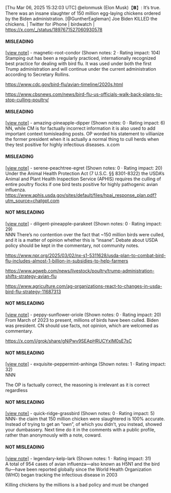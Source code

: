 [Thu Mar 06, 2025 15:32:03 UTC] @elonmusk (Elon Musk)【𝗕】: It’s true.  There was an insane slaughter of 150 million egg-laying chickens ordered by the Biden administration. [@GuntherEagleman] Joe Biden KlLLED the chickens. | Twitter for iPhone | birdwatch | https://x.com/_/status/1897671527060930578

#### MISLEADING

[[view note]](https://x.com/i/birdwatch/n/1897703401778999525) - magnetic-root-condor (Shown notes: 2 · Rating impact: 104)\
Stamping out has been a regularly practiced, internationally recognized best practice for dealing with bird flu. It was used under both the first Trump administration and will continue under the current administration according to Secretary Rollins.

https://www.cdc.gov/bird-flu/avian-timeline/2020s.html

https://www.cbsnews.com/news/bird-flu-us-officials-walk-back-plans-to-stop-culling-poultry/

#### MISLEADING

[[view note]](https://x.com/i/birdwatch/n/1897697528088318422) - amazing-pineapple-dipper (Shown notes: 0 · Rating impact: 6)\
NN, while CM is for factually incorrect information it is also used to add important context tomisleading posts. OP worded his statement to villianize the former president when it is actually a normal thing to cull herds when they test positive for highly infectious diseases.
x.com

#### MISLEADING

[[view note]](https://x.com/i/birdwatch/n/1897674214959956455) - serene-peachtree-egret (Shown notes: 0 · Rating impact: 20)\
Under the Animal Health Protection Act (7 U.S.C. §§ 8301-8322) the USDA’s Animal and Plant Health Inspection Service (APHIS) requires the culling of entire poultry flocks if one bird tests positive for highly pathogenic avian influenza. https://www.aphis.usda.gov/sites/default/files/hpai_response_plan.pdf?utm_source=chatgpt.com

#### NOT MISLEADING

[[view note]](https://x.com/i/birdwatch/n/1897766032615653578) - diligent-pineapple-parakeet (Shown notes: 0 · Rating impact: 29)\
NNN There’s no contention over the fact that ~150 million birds were culled, and it is a matter of opinion whether this is “insane”. Debate about USDA policy should be kept in the commentary, not community notes. 

https://www.npr.org/2025/03/02/nx-s1-5311628/usda-plan-to-combat-bird-flu-includes-almost-1-billion-in-subsidies-to-help-farmers

https://www.agweb.com/news/livestock/poultry/trump-administration-shifts-strategy-avian-flu

https://www.agriculture.com/ag-organizations-react-to-changes-in-usda-bird-flu-strategy-11687313

#### NOT MISLEADING

[[view note]](https://x.com/i/birdwatch/n/1897744082857861127) - peppy-sunflower-oriole (Shown notes: 0 · Rating impact: 20)\
From March of 2023 to present, millions of birds have been culled. Biden was president. CN should use facts, not opinion, which are welcomed as commentary.

https://x.com/i/grok/share/gNiPwv9SEApHRUCYxIM0sE7sC

#### NOT MISLEADING

[[view note]](https://x.com/i/birdwatch/n/1897678404490576142) - exquisite-peppermint-anhinga (Shown notes: 1 · Rating impact: 32)\
NNN

The OP is factually correct, the reasoning is irrelevant as it is correct regardless

#### NOT MISLEADING

[[view note]](https://x.com/i/birdwatch/n/1897694819205394553) - quick-ridge-grassbird (Shown notes: 0 · Rating impact: 5)\
NNN- the claim that 150 million chicken were slaughtered is 100% accurate. Instead of trying to get an “own”, of which you didn’t, you instead, showed your dumbassery. Next time do it in the comments with a public profile, rather than anonymously with a note, coward. 

#### NOT MISLEADING

[[view note]](https://x.com/i/birdwatch/n/1897721884600680630) - legendary-kelp-lark (Shown notes: 1 · Rating impact: 31)\
A total of 954 cases of avian influenza—also known as H5N1 and the bird flu—have been reported globally since the World Health Organization (WHO) began tracking the infectious disease in 2003

Killing chickens by the millions is a bad policy and must be changed 

